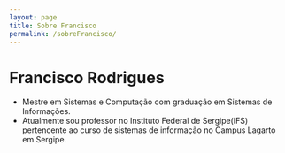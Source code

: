 ```yaml
---
layout: page
title: Sobre Francisco
permalink: /sobreFrancisco/
---
```


# Francisco Rodrigues #

- Mestre em Sistemas e Computação com graduação em Sistemas de Informações.
- Atualmente sou professor no Instituto Federal de Sergipe(IFS) pertencente ao curso de sistemas de informação no Campus Lagarto em Sergipe.